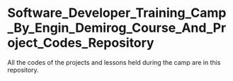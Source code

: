 # Software_Developer_Training_Camp_By_Engin_Demirog_Course_And_Project_Codes_Repository
 All the codes of the projects and lessons held during the camp are in this repository.
